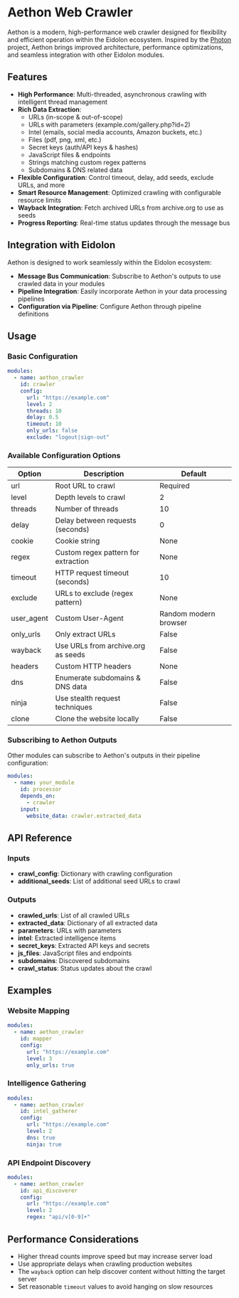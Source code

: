 # Aethon Web Crawler

Aethon is a modern, high-performance web crawler designed for flexibility and efficient operation within the Eidolon ecosystem. Inspired by the [Photon](https://github.com/s0md3v/Photon) project, Aethon brings improved architecture, performance optimizations, and seamless integration with other Eidolon modules.

## Features

- **High Performance**: Multi-threaded, asynchronous crawling with intelligent thread management
- **Rich Data Extraction**:
  - URLs (in-scope & out-of-scope)
  - URLs with parameters (example.com/gallery.php?id=2)
  - Intel (emails, social media accounts, Amazon buckets, etc.)
  - Files (pdf, png, xml, etc.)
  - Secret keys (auth/API keys & hashes)
  - JavaScript files & endpoints
  - Strings matching custom regex patterns
  - Subdomains & DNS related data
- **Flexible Configuration**: Control timeout, delay, add seeds, exclude URLs, and more
- **Smart Resource Management**: Optimized crawling with configurable resource limits
- **Wayback Integration**: Fetch archived URLs from archive.org to use as seeds
- **Progress Reporting**: Real-time status updates through the message bus

## Integration with Eidolon

Aethon is designed to work seamlessly within the Eidolon ecosystem:

- **Message Bus Communication**: Subscribe to Aethon's outputs to use crawled data in your modules
- **Pipeline Integration**: Easily incorporate Aethon in your data processing pipelines
- **Configuration via Pipeline**: Configure Aethon through pipeline definitions

## Usage

### Basic Configuration

```yaml
modules:
  - name: aethon_crawler
    id: crawler
    config:
      url: "https://example.com"
      level: 2
      threads: 10
      delay: 0.5
      timeout: 10
      only_urls: false
      exclude: "logout|sign-out"
```

### Available Configuration Options

| Option | Description | Default |
|--------|-------------|---------|
| url | Root URL to crawl | Required |
| level | Depth levels to crawl | 2 |
| threads | Number of threads | 10 |
| delay | Delay between requests (seconds) | 0 |
| cookie | Cookie string | None |
| regex | Custom regex pattern for extraction | None |
| timeout | HTTP request timeout (seconds) | 10 |
| exclude | URLs to exclude (regex pattern) | None |
| user_agent | Custom User-Agent | Random modern browser |
| only_urls | Only extract URLs | False |
| wayback | Use URLs from archive.org as seeds | False |
| headers | Custom HTTP headers | None |
| dns | Enumerate subdomains & DNS data | False |
| ninja | Use stealth request techniques | False |
| clone | Clone the website locally | False |

### Subscribing to Aethon Outputs

Other modules can subscribe to Aethon's outputs in their pipeline configuration:

```yaml
modules:
  - name: your_module
    id: processor
    depends_on:
      - crawler
    input:
      website_data: crawler.extracted_data
```

## API Reference

### Inputs

- **crawl_config**: Dictionary with crawling configuration
- **additional_seeds**: List of additional seed URLs to crawl

### Outputs

- **crawled_urls**: List of all crawled URLs
- **extracted_data**: Dictionary of all extracted data
- **parameters**: URLs with parameters
- **intel**: Extracted intelligence items
- **secret_keys**: Extracted API keys and secrets
- **js_files**: JavaScript files and endpoints
- **subdomains**: Discovered subdomains
- **crawl_status**: Status updates about the crawl

## Examples

### Website Mapping

```yaml
modules:
  - name: aethon_crawler
    id: mapper
    config:
      url: "https://example.com"
      level: 3
      only_urls: true
```

### Intelligence Gathering

```yaml
modules:
  - name: aethon_crawler
    id: intel_gatherer
    config:
      url: "https://example.com"
      level: 2
      dns: true
      ninja: true
```

### API Endpoint Discovery

```yaml
modules:
  - name: aethon_crawler
    id: api_discoverer
    config:
      url: "https://example.com"
      level: 2
      regex: "api/v[0-9]+"
```

## Performance Considerations

- Higher thread counts improve speed but may increase server load
- Use appropriate delays when crawling production websites
- The `wayback` option can help discover content without hitting the target server
- Set reasonable `timeout` values to avoid hanging on slow resources